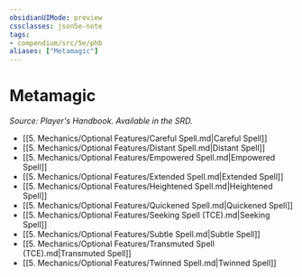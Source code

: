 ```yaml
---
obsidianUIMode: preview
cssclasses: json5e-note
tags:
- compendium/src/5e/phb
aliases: ["Metamagic"]
---
```

# Metamagic
*Source: Player's Handbook. Available in the SRD.* 

- [[5. Mechanics/Optional Features/Careful Spell.md\|Careful Spell]]
- [[5. Mechanics/Optional Features/Distant Spell.md\|Distant Spell]]
- [[5. Mechanics/Optional Features/Empowered Spell.md\|Empowered Spell]]
- [[5. Mechanics/Optional Features/Extended Spell.md\|Extended Spell]]
- [[5. Mechanics/Optional Features/Heightened Spell.md\|Heightened Spell]]
- [[5. Mechanics/Optional Features/Quickened Spell.md\|Quickened Spell]]
- [[5. Mechanics/Optional Features/Seeking Spell (TCE).md\|Seeking Spell]]
- [[5. Mechanics/Optional Features/Subtle Spell.md\|Subtle Spell]]
- [[5. Mechanics/Optional Features/Transmuted Spell (TCE).md\|Transmuted Spell]]
- [[5. Mechanics/Optional Features/Twinned Spell.md\|Twinned Spell]]